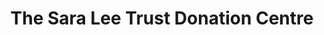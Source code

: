 ---
title: "The Sara Lee Trust Donation Centre"
url: /bexhill-on-sea/the-sara-lee-trust-donation-centre/
shop: Gebrauchtwaren
---